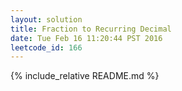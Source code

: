 ```yaml
---
layout: solution
title: Fraction to Recurring Decimal
date: Tue Feb 16 11:20:44 PST 2016
leetcode_id: 166
---
```

{% include_relative README.md %}
